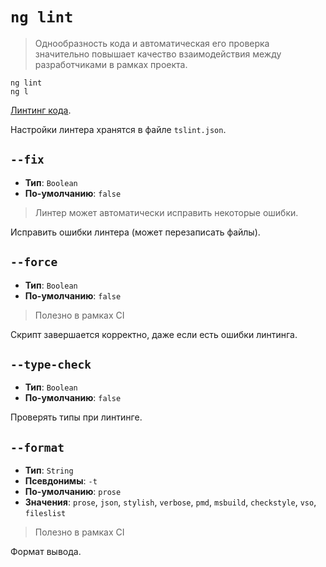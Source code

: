 # `ng lint`

> Однообразность кода и автоматическая его проверка значительно повышает качество взаимодействия между разработчиками в рамках проекта.

```
ng lint
ng l
```

[Линтинг кода](http://forwebdev.ru/javascript/linting/).

Настройки линтера хранятся в файле `tslint.json`.

## `--fix`

* **Тип**: `Boolean`
* **По-умолчанию**: `false`

> Линтер может автоматически исправить некоторые ошибки.

Исправить ошибки линтера (может перезаписать файлы).


## `--force`

* **Тип**: `Boolean`
* **По-умолчанию**: `false`

> Полезно в рамках CI

Скрипт завершается корректно, даже если есть ошибки линтинга.


## `--type-check`

* **Тип**: `Boolean`
* **По-умолчанию**: `false`

Проверять типы при линтинге.


## `--format`

* **Тип**: `String`
* **Псевдонимы**: `-t`
* **По-умолчанию**: `prose`
* **Значения**: `prose`, `json`, `stylish`, `verbose`, `pmd`, `msbuild`, `checkstyle`, `vso`, `fileslist`

> Полезно в рамках CI

Формат вывода.
